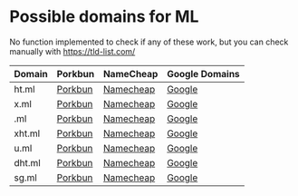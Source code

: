 # Possible domains for ML

No function implemented to check if any of these work, but you can check manually with https://tld-list.com/

| Domain | Porkbun | NameCheap | Google Domains |
|---|---|---|---|
| ht.ml | [Porkbun](https://porkbun.com/checkout/search?prb=e814663da1&tlds=&idnLanguage=&search=search&q=ht.ml) | [Namecheap](https://www.namecheap.com/domains/registration/results/?domain=ht.ml) | [Google](https://domains.google.com/registrar/search?searchTerm=ht.ml) |
| x.ml | [Porkbun](https://porkbun.com/checkout/search?prb=e814663da1&tlds=&idnLanguage=&search=search&q=x.ml) | [Namecheap](https://www.namecheap.com/domains/registration/results/?domain=x.ml) | [Google](https://domains.google.com/registrar/search?searchTerm=x.ml) |
| .ml | [Porkbun](https://porkbun.com/checkout/search?prb=e814663da1&tlds=&idnLanguage=&search=search&q=.ml) | [Namecheap](https://www.namecheap.com/domains/registration/results/?domain=.ml) | [Google](https://domains.google.com/registrar/search?searchTerm=.ml) |
| xht.ml | [Porkbun](https://porkbun.com/checkout/search?prb=e814663da1&tlds=&idnLanguage=&search=search&q=xht.ml) | [Namecheap](https://www.namecheap.com/domains/registration/results/?domain=xht.ml) | [Google](https://domains.google.com/registrar/search?searchTerm=xht.ml) |
| u.ml | [Porkbun](https://porkbun.com/checkout/search?prb=e814663da1&tlds=&idnLanguage=&search=search&q=u.ml) | [Namecheap](https://www.namecheap.com/domains/registration/results/?domain=u.ml) | [Google](https://domains.google.com/registrar/search?searchTerm=u.ml) |
| dht.ml | [Porkbun](https://porkbun.com/checkout/search?prb=e814663da1&tlds=&idnLanguage=&search=search&q=dht.ml) | [Namecheap](https://www.namecheap.com/domains/registration/results/?domain=dht.ml) | [Google](https://domains.google.com/registrar/search?searchTerm=dht.ml) |
| sg.ml | [Porkbun](https://porkbun.com/checkout/search?prb=e814663da1&tlds=&idnLanguage=&search=search&q=sg.ml) | [Namecheap](https://www.namecheap.com/domains/registration/results/?domain=sg.ml) | [Google](https://domains.google.com/registrar/search?searchTerm=sg.ml) |
